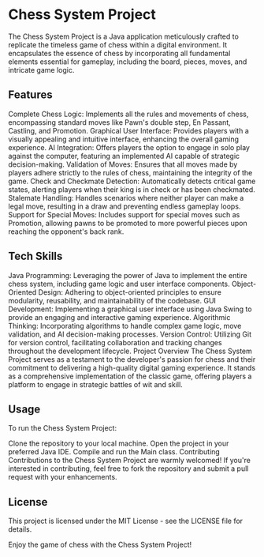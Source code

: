 <h1>Chess System Project</h1>
The Chess System Project is a Java application meticulously crafted to replicate the timeless game of chess within a digital environment. It encapsulates the essence of chess by incorporating all fundamental elements essential for gameplay, including the board, pieces, moves, and intricate game logic.

<h2>Features</h2>
Complete Chess Logic: Implements all the rules and movements of chess, encompassing standard moves like Pawn's double step, En Passant, Castling, and Promotion.
Graphical User Interface: Provides players with a visually appealing and intuitive interface, enhancing the overall gaming experience.
AI Integration: Offers players the option to engage in solo play against the computer, featuring an implemented AI capable of strategic decision-making.
Validation of Moves: Ensures that all moves made by players adhere strictly to the rules of chess, maintaining the integrity of the game.
Check and Checkmate Detection: Automatically detects critical game states, alerting players when their king is in check or has been checkmated.
Stalemate Handling: Handles scenarios where neither player can make a legal move, resulting in a draw and preventing endless gameplay loops.
Support for Special Moves: Includes support for special moves such as Promotion, allowing pawns to be promoted to more powerful pieces upon reaching the opponent's back rank.
<h2>Tech Skills</h2>
Java Programming: Leveraging the power of Java to implement the entire chess system, including game logic and user interface components.
Object-Oriented Design: Adhering to object-oriented principles to ensure modularity, reusability, and maintainability of the codebase.
GUI Development: Implementing a graphical user interface using Java Swing to provide an engaging and interactive gaming experience.
Algorithmic Thinking: Incorporating algorithms to handle complex game logic, move validation, and AI decision-making processes.
Version Control: Utilizing Git for version control, facilitating collaboration and tracking changes throughout the development lifecycle.
Project Overview
The Chess System Project serves as a testament to the developer's passion for chess and their commitment to delivering a high-quality digital gaming experience. It stands as a comprehensive implementation of the classic game, offering players a platform to engage in strategic battles of wit and skill.

<h2>Usage</h2>
To run the Chess System Project:

Clone the repository to your local machine.
Open the project in your preferred Java IDE.
Compile and run the Main class.
Contributing
Contributions to the Chess System Project are warmly welcomed! If you're interested in contributing, feel free to fork the repository and submit a pull request with your enhancements.

<h2>License</h2>
This project is licensed under the MIT License - see the LICENSE file for details.

Enjoy the game of chess with the Chess System Project!
